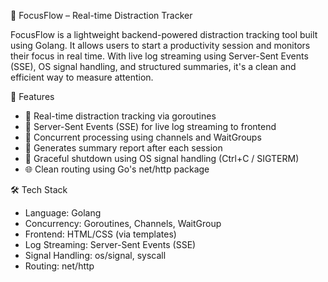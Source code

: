 🎯 FocusFlow – Real-time Distraction Tracker

FocusFlow is a lightweight backend-powered distraction tracking tool built using Golang. It allows users to start a productivity session and monitors their focus in real time. With live log streaming using Server-Sent Events (SSE), OS signal handling, and structured summaries, it's a clean and efficient way to measure attention.

🚀 Features

- 🧠 Real-time distraction tracking via goroutines
- 🔁 Server-Sent Events (SSE) for live log streaming to frontend
- 🧵 Concurrent processing using channels and WaitGroups
- 💾 Generates summary report after each session
- 🛑 Graceful shutdown using OS signal handling (Ctrl+C / SIGTERM)
- 🌐 Clean routing using Go's net/http package

🛠️ Tech Stack

- Language: Golang
- Concurrency: Goroutines, Channels, WaitGroup
- Frontend: HTML/CSS (via templates)
- Log Streaming: Server-Sent Events (SSE)
- Signal Handling: os/signal, syscall
- Routing: net/http

